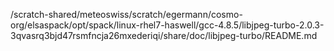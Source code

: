 /scratch-shared/meteoswiss/scratch/egermann/cosmo-org/elsaspack/opt/spack/linux-rhel7-haswell/gcc-4.8.5/libjpeg-turbo-2.0.3-3qvasrq3bjd47rsmfncja26mxederiqi/share/doc/libjpeg-turbo/README.md